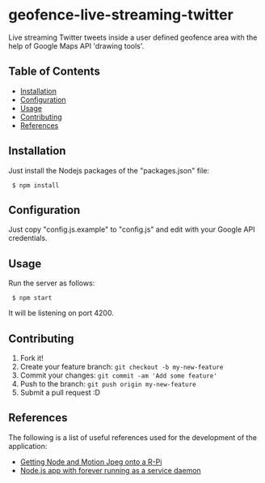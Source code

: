# geofence-live-streaming-twitter
Live streaming Twitter tweets inside a user defined geofence area with the help of Google Maps API 'drawing tools'.

## Table of Contents
 - [Installation](#installation)
 - [Configuration](#configuration)
 - [Usage](#usage)
 - [Contributing](#contributing)
 - [References](#references)

## Installation
Just install the Nodejs packages of the "packages.json" file:

     $ npm install

## Configuration
Just copy "config.js.example" to "config.js" and edit with your Google API credentials.

## Usage
Run the server as follows:

     $ npm start

It will be listening on port 4200.

## Contributing

1. Fork it!
2. Create your feature branch: `git checkout -b my-new-feature`
3. Commit your changes: `git commit -am 'Add some feature'`
4. Push to the branch: `git push origin my-new-feature`
5. Submit a pull request :D

## References

The following is a list of useful references used for the development of the application:
* [Getting Node and Motion Jpeg onto a R-Pi](https://skippy.org.uk/getting-node-and-motion-jpeg-onto-a-r-pi/)
* [Node.js app with forever running as a service daemon](http://www.slidequest.com/q/70ang)
